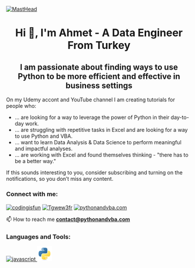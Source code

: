 [![MastHead](https://raw.githubusercontent.com/sven-bo/sven-bo/master/banner_crop.png)](https://youtube.com/c/codingisfun)

<h1 align="center">Hi 👋, I'm Ahmet - A Data Engineer From Turkey</h1>

<h2 align="center">I am passionate about finding ways to use Python to be more efficient and effective in business settings</h3>

On my Udemy accont and YouTube channel I am creating tutorials for people who:
-	… are looking for a way to leverage the power of Python in their day-to-day work.
-	… are struggling with repetitive tasks in Excel and are looking for a way to use Python and VBA.
-	… want to learn Data Analysis & Data Science to perform meaningful and impactful analyses.
-	… are working with Excel and found themselves thinking - "there has to be a better way."

If this sounds interesting to you, consider subscribing and turning on the notifications, so you don’t miss any content.

<h3 align="left">Connect with me:</h3>
<p align="left">
<a href="https://www.youtube.com/channel/UCrhxQPWjbug88tJERW617dQ" target="_blank"><img align="center" src="https://raw.githubusercontent.com/rahuldkjain/github-profile-readme-generator/master/src/images/icons/Social/youtube.svg" alt="codingisfun" height="30" width="40" /></a>
<a href="https://www.linkedin.com/in/ahmet-enes-yal%C3%A7inkaya-965060120/" target="_blank"><img align="center" src="https://raw.githubusercontent.com/rahuldkjain/github-profile-readme-generator/master/src/images/icons/Social/discord.svg" alt="Tgwew3fr" height="30" width="40" /></a>
<a href="https://pythonandvba.com" target="_blank"><img align="center" src="https://raw.githubusercontent.com/sven-bo/sven-bo/master/website.svg" alt="pythonandvba.com" height="30" width="40" /></a>
</p>

📫 How to reach me **contact@pythonandvba.com**

<h3 align="left">Languages and Tools:</h3>
<p align="left"> <a href="https://docs.microsoft.com/en-us/office/vba/api/overview/" target="_blank"> <img src="https://raw.githubusercontent.com/sven-bo/sven-bo/master/vba.png" alt="javascript" width="40" height="40"/> </a> <a href="https://www.python.org" target="_blank"> <img src="https://raw.githubusercontent.com/devicons/devicon/master/icons/python/python-original.svg" alt="python" width="40" height="40"/> </a> </p>
